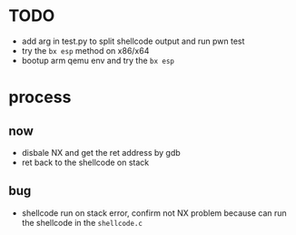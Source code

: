 # TODO
- add arg in test.py to split shellcode output and run pwn test
- try the `bx esp` method on x86/x64
- bootup arm qemu env and  try the `bx esp`

# process

## now
- disbale NX and get the ret address by gdb 
- ret back to the shellcode on stack

## bug
- shellcode run on stack error, confirm not NX problem because can run the shellcode in the `shellcode.c`

